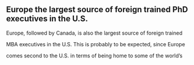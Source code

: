 ## Europe the largest source of foreign trained PhD executives in the U.S.

Europe, followed by Canada, is also the largest source of foreign trained

MBA executives in the U.S. This is probably to be expected, since Europe

comes second to the U.S. in terms of being home to some of the world’s